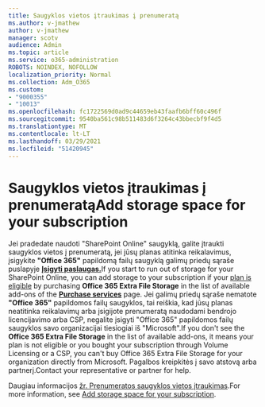 ```yaml
---
title: Saugyklos vietos įtraukimas į prenumeratą
ms.author: v-jmathew
author: v-jmathew
manager: scotv
audience: Admin
ms.topic: article
ms.service: o365-administration
ROBOTS: NOINDEX, NOFOLLOW
localization_priority: Normal
ms.collection: Adm_O365
ms.custom:
- "9000355"
- "10013"
ms.openlocfilehash: fc1722569d0ad9c44659eb43faafb6bff60c496f
ms.sourcegitcommit: 9540ba561c98b511483d6f3264c43bbecbf9f4d5
ms.translationtype: MT
ms.contentlocale: lt-LT
ms.lasthandoff: 03/29/2021
ms.locfileid: "51420945"
---
```

# <a name="add-storage-space-for-your-subscription"></a><span data-ttu-id="39669-102">Saugyklos vietos įtraukimas į prenumeratą</span><span class="sxs-lookup"><span data-stu-id="39669-102">Add storage space for your subscription</span></span>

<span data-ttu-id="39669-103">Jei pradedate naudoti "SharePoint Online" saugyklą, galite įtraukti saugyklos [](https://docs.microsoft.com/microsoft-365/commerce/add-storage-space) vietos į prenumeratą, jei jūsų planas atitinka reikalavimus, įsigykite **"Office 365"** papildomą failų saugyklą galimų priedų sąraše puslapyje **[Įsigyti paslaugas.](https://go.microsoft.com/fwlink/p/?linkid=868433)**</span><span class="sxs-lookup"><span data-stu-id="39669-103">If you start to run out of storage for your SharePoint Online, you can add storage to your subscription if your [plan is eligible](https://docs.microsoft.com/microsoft-365/commerce/add-storage-space) by purchasing **Office 365 Extra File Storage** in the list of available add-ons of the **[Purchase services](https://go.microsoft.com/fwlink/p/?linkid=868433)** page.</span></span> <span data-ttu-id="39669-104">Jei galimų priedų sąraše nematote **"Office 365"** papildomos failų saugyklos, tai reiškia, kad jūsų planas neatitinka reikalavimų arba įsigijote prenumeratą naudodami bendrojo licencijavimo arba CSP, negalite įsigyti "Office 365" papildomos failų saugyklos savo organizacijai tiesiogiai iš "Microsoft".</span><span class="sxs-lookup"><span data-stu-id="39669-104">If you don't see the **Office 365 Extra File Storage** in the list of available add-ons, it means your plan is not eligible or you bought your subscription through Volume Licensing or a CSP, you can't buy Office 365 Extra File Storage for your organization directly from Microsoft.</span></span> <span data-ttu-id="39669-105">Pagalbos kreipkitės į savo atstovą arba partnerį.</span><span class="sxs-lookup"><span data-stu-id="39669-105">Contact your representative or partner for help.</span></span>

<span data-ttu-id="39669-106">Daugiau informacijos [žr. Prenumeratos saugyklos vietos įtraukimas](https://docs.microsoft.com/microsoft-365/commerce/add-storage-space).</span><span class="sxs-lookup"><span data-stu-id="39669-106">For more information, see [Add storage space for your subscription](https://docs.microsoft.com/microsoft-365/commerce/add-storage-space).</span></span>
